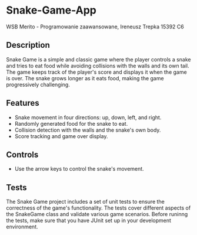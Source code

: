 # Snake-Game-App
WSB Merito - Programowanie zaawansowane, Ireneusz Trepka 15392 C6


## Description
Snake Game is a simple and classic game where the player controls a snake and tries to eat food while avoiding collisions with the walls and its own tail. The game keeps track of the player's score and displays it when the game is over. The snake grows longer as it eats food, making the game progressively challenging.

## Features
- Snake movement in four directions: up, down, left, and right.
- Randomly generated food for the snake to eat.
- Collision detection with the walls and the snake's own body.
- Score tracking and game over display.

## Controls
- Use the arrow keys to control the snake's movement.


## Tests
The Snake Game project includes a set of unit tests to ensure the correctness of the game's functionality. The tests cover different aspects of the SnakeGame class and validate various game scenarios. Before runinng the tests, make sure that you have JUnit set up in your development environment.
